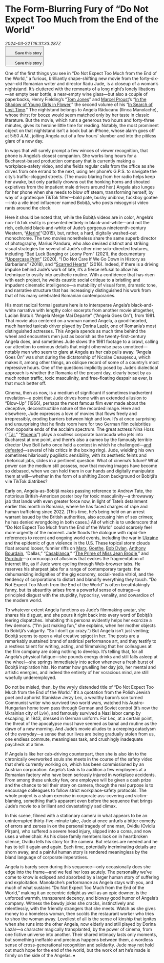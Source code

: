 # The Form-Blurring Fury of “Do Not Expect Too Much from the End of the World”

<div><i>2024-03-22T16:31:33.287Z</i></div><div><img alt="" src="https://media.newyorker.com/photos/65fc57f28573c4b50a3e8bb6/16:9/w_1280,c_limit/Chang-Radu-Jude.jpg" /></div><article><div></div><div><div><div><div><button id="bookmark"><span><svg fill="none" height="24" viewBox="0 0 24 24" width="24" xmlns="http://www.w3.org/2000/svg"><title>Save this story</title><path d="M20 23.9508L12.5 19.7312L5 23.9508V2.95081H14V3.93211H6V22.1845L12.5 18.5536L19 22.1845V8.83866H20V23.9508Z"></path><path d="M23 3H20V0H19V3H16V4H19V7H20V4H23V3Z"></path></svg></span><span>Save this story</span></button></div><div><button id="bookmark"><span><svg fill="none" height="24" viewBox="0 0 24 24" width="24" xmlns="http://www.w3.org/2000/svg"><title>Save this story</title><path d="M20 23.9508L12.5 19.7312L5 23.9508V2.95081H14V3.93211H6V22.1845L12.5 18.5536L19 22.1845V8.83866H20V23.9508Z"></path><path d="M23 3H20V0H19V3H16V4H19V7H20V4H23V3Z"></path></svg></span><span>Save this story</span></button></div></div></div><div><div><div><div><div><div><div><p>One of the first things you see in “Do Not Expect Too Much from the End of the World,” a furious, brilliantly shape-shifting new movie from the forty-six-year-old Romanian writer and director Radu Jude, is a closeup of a woman’s nightstand. It’s cluttered with the remnants of a long night’s lonely libations—an empty beer bottle, a near-empty wine glass—but also a couple of paperbacks, Henry Fielding’s “<a href="https://www.amazon.com/Jones-Wordsworth-Classics-Henry-Fielding/dp/1853260215" rel="noopener" target="_blank">Tom Jones</a>” and <a href="https://www.newyorker.com/magazine/2021/05/10/what-we-find-when-we-get-lost-in-proust">Marcel Proust</a>’s “<a href="https://www.amazon.com/Shadow-Young-Girls-Flower-Classics/dp/0143039075/" rel="noopener" target="_blank">In the Shadow of Young Girls in Flower</a>,” the second volume of his “<a href="https://www.amazon.com/Search-Lost-Time-Library-Classics/dp/0812969642" rel="noopener" target="_blank">In Search of Lost Time</a>.” The nightstand belongs to Angela Răducanu (Ilinca Manolache), whose thirst for booze would seem matched only by her taste in classic literature. But the movie, which runs a generous two hours and forty-three minutes, gives its heroine little time for reading. Notably, the most prominent object on that nightstand isn’t a book but an iPhone, whose alarm goes off at 5:50 <em>A.M.</em>, jolting Angela out of a few hours’ slumber and into the pitiless glare of a new day.</p><p>In ways that will surely prompt a few winces of viewer recognition, that phone is Angela’s closest companion. She works long hours for a Bucharest-based production company that is currently making a workplace-safety video, and she fields regular calls from the office as she drives from one errand to the next, using her phone’s G.P.S. to navigate the city’s traffic-clogged streets. (The music blaring from her radio helps keep her awake, but only partially drowns out the honking horns and shouted expletives from the impatient male drivers around her.) Angela also lunges for her phone when she needs to blow off steam, transforming herself, by way of a grotesque TikTok filter—bald pate, bushy unibrow, fuckboy goatee—into a vile incel influencer named Bobiţă, who posts misogynist video rants around the clock.</p><p>Here it should be noted that, while the Bobiţă videos are in color, Angela’s non-TikTok reality is presented entirely in black-and-white—and not the rich, celluloid black-and-white of Jude’s gorgeous nineteenth-century Western, “<a href="https://www.newyorker.com/goings-on-about-town/movies/aferim">Aferim!</a>”(2015), but, rather, a hard, digitally washed-out monochrome. The two movies nonetheless share the same superb director of photography, Marius Panduru, who also devised distinct and striking visual strategies for several of Jude’s other nine solo-directed features, including “Bad Luck Banging or Loony Porn” (2021), the documentary “<a href="https://www.newyorker.com/culture/the-front-row/uppercase-print-reviewed-the-terrifying-absurdities-of-the-surveillance-state">Uppercase Print</a>” (2020), “I Do Not Care If We Go Down in History as Barbarians” (2018), and “<a href="https://www.newyorker.com/culture/the-front-row/two-films-about-nazis-show-the-difference-between-engaging-with-history-and-exploiting-it">Scarred Hearts</a>” (2016). Indeed, if there is a driving impulse behind Jude’s work of late, it’s a fierce refusal to allow his technique to ossify into aesthetic routine. With a confidence that has risen with each project, he welds caustic social critique to a bristling and impudent cinematic intelligence—a mutability of visual form, dramatic tone, and narrative structure that has increasingly distinguished his work from that of his many celebrated Romanian contemporaries.</p><p>His most radical formal gesture here is to intersperse Angela’s black-and-white narrative with lengthy color excerpts from another movie altogether, Lucian Bratu’s “Angela Merge Mai Departe” (“Angela Goes On”), from 1981. That movie also centered on a woman named Angela, a good-hearted, much harried taxicab driver played by Dorina Lazăr, one of Romania’s most distinguished actresses. This Angela spends as much time behind the wheel and encounters men just as boorish as the twenty-first-century Angela does, and sometimes Jude slows the 1981 footage to a crawl, calling our attention to ominous details that might otherwise pass unnoticed—notably men who seem to glare at Angela as her cab pulls away. “Angela Goes On” was shot during the dictatorship of Nicolae Ceauşescu, which makes it, among other things, an oblique record of some of a country’s most repressive hours. One of the questions implicitly posed by Jude’s dialectical approach is whether the Romania of the present day, clearly beset by as much rotten traffic, toxic masculinity, and free-floating despair as ever, is that much better off.</p><p>Cinema, then as now, is a medium of significant if sometimes inadvertent revelation—a point that Jude drives home with an extended allusion to “Blow-Up” (1966), perhaps the most famous film ever made about the deceptive, deconstructible nature of the recorded image. Here and elsewhere, Jude expresses a love of movies that flows freely and irrepressibly, eroding barriers between high and low. It’s at once surprising and unsurprising that he finds room here for two German film celebrities from opposite ends of the acclaim spectrum. The great actress Nina Hoss (“<a href="https://www.newyorker.com/magazine/2022/10/10/cate-blanchett-is-imperious-and-incandescent-in-tar">Tár</a>,” “<a href="https://www.newyorker.com/goings-on-about-town/movies/phoenix-3">Phoenix</a>”) plays a soulless corporate barracuda who jets into Bucharest at one point, and there’s also a cameo by the famously terrible director Uwe Boll (who once held a contest in which he challenged—<a href="https://www.theguardian.com/film/2006/sep/26/news">and defeated</a>—several of his critics in the boxing ring). Jude, wielding his own sometimes hilariously pugilistic sensibility, with its aesthetic feints and rhetorical jabs, slides in a pertinent question: What of cinema’s future? What power can the medium still possess, now that moving images have become so debased, when we can hold them in our hands and digitally manipulate them at will—whether in the form of a shifting Zoom background or Bobiţă’s vile TikTok diatribes?</p><div></div><p>Early on, Angela-as-Bobiţă makes passing reference to Andrew Tate, the notorious British-American poster boy for toxic masculinity—a throwaway jab that lands with even greater force now, in light of Tate’s detainment earlier this month in Romania, where he has faced charges of rape and human trafficking since 2022. (This time, he’s being held on an arrest warrant issued by the British authorities, also accusing him of sex crimes; he has denied wrongdoing in both cases.) All of which is to underscore that “Do Not Expect Too Much from the End of the World” could scarcely feel more urgently of the moment. Jude floods the dialogue with rapid-fire references to recent and ongoing world events, including the war in <a href="https://www.newyorker.com/tag/ukraine">Ukraine</a> and the epidemic of gun violence in the U.S. These topical storm clouds float around looser, funnier riffs on <a href="https://www.newyorker.com/magazine/2016/10/10/karl-marx-yesterday-and-today">Marx</a>, <a href="https://www.newyorker.com/magazine/2016/02/01/design-for-living-books-adam-kirsch">Goethe</a>, <a href="https://www.newyorker.com/magazine/2022/10/31/a-unified-field-theory-of-bob-dylan">Bob Dylan</a>, <a href="https://www.newyorker.com/magazine/2017/02/13/anthony-bourdains-moveable-feast">Anthony Bourdain</a>, “Dallas,” “<a href="https://www.newyorker.com/culture/culture-desk/everybody-comes-to-ricks-casablanca-on-the-big-screen">Casablanca</a>,” “<a href="https://www.newyorker.com/magazine/1961/10/14/the-prime-of-miss-jean-brodie">The Prime of Miss Jean Brodie</a>,” and <a href="https://www.newyorker.com/magazine/2022/06/20/the-fight-to-hold-pornhub-accountable">Pornhub</a>—a cornucopia of allusions that evokes the fragmentation of Internet life, as if Jude were cycling through Web-browser tabs. He reserves his sharpest jabs for a range of contemporary targets: the dehumanizing indignities of the gig economy, social-media vitriol, and the tendency of corporations to distort and blandify everything they touch. “Do Not Expect Too Much from the End of the World” is often breathtakingly funny, but its absurdity arises from a powerful sense of outrage—a principled disgust with the stupidity, hypocrisy, venality, and cowardice of the modern world.</p><p>To whatever extent Angela functions as Jude’s filmmaking avatar, she shares his disgust, and she pours it right back into every word of Bobiţă’s leering dispatches. Inhabiting this persona evidently helps her exorcize a few demons. (“I’m just making fun,” she explains, when her mother objects to Bobiţă’s vulgarity. “So I don’t go crazy.”) But Angela isn’t just venting; Bobiţă seems to open a vital creative spigot in her. The posts are a remarkably sustained brand of satirical performance art, and they testify to a restless talent for writing, acting, and filmmaking that her colleagues at the film company are doing nothing to develop. It’s telling that, for all Angela’s physical fatigue—she pounds energy drinks and still falls asleep at the wheel—she springs immediately into action whenever a fresh burst of Bobiţă inspiration hits. No matter how gruelling her day job, her mental and artistic energies, and indeed the entirety of her voracious mind, are still woefully underemployed.</p><p>Do not be misled, then, by the wryly distended title of “Do Not Expect Too Much from the End of the World.” It’s a quotation from the Polish Jewish poet and aphorist Stanisław Jerzy Lec, a wealthy baron’s son turned Communist writer who survived two world wars, watched his Austro-Hungarian home town pass through German and Soviet control (it’s now the Ukrainian city of Lviv), and famously survived a Nazi labor camp by escaping, in 1943, dressed in German uniform. For Lec, at a certain point, the threat of the apocalypse must have seemed as banal and routine as the dawn of a new morning. And Jude’s movie alludes to a creeping cataclysm of the everyday—a sense that our lives are being gradually stolen from us, one endless commute, meaningless task, and crushingly inadequate paycheck at a time.</p><p>If Angela is like her cab-driving counterpart, then she is also kin to the chronically overworked souls she meets in the course of the safety video that she’s currently working on, which has been commissioned by an Austrian corporation. Angela’s task is to audition a few employees at a Romanian factory who have been seriously injured in workplace accidents. From among these unlucky few, one employee will be given a cash prize and the chance to tell their story on camera, though the real purpose is to encourage colleagues to follow strict workplace-safety protocols. The whole project is a sham exercise in corporate ass-covering and victim-blaming, something that’s apparent even before the sequence that brings Jude’s movie to a brilliant and devastatingly sad climax.</p><p>In this scene, filmed with a stationary camera in what appears to be an uninterrupted thirty-five-minute take, Jude at once unfurls a bitter comedy of errors and zeroes in on the personal tragedy of one man, Ovidiu (Ovidiu Pîrșan), who suffered a severe head injury, slipped into a coma, and now uses a wheelchair. As his close family members look on in heartbroken silence, Ovidiu tells his story for the camera. But retakes are needed and he has to tell it again and again. Each time, potentially incriminating details are shorn away, and a painful human story is rendered meaningless by the bland language of corporate imperatives.</p><p>Angela is barely seen during this sequence—only occasionally does she edge into the frame—and we feel her loss acutely. The personality we’ve come to know is eclipsed and absorbed by a larger human story of suffering and exploitation. Manolache’s performance as Angela stays with you, and much of what sustains “Do Not Expect Too Much from the End of the World,” making it an eccentric delight as well as an epic downer, is the unforced warmth, transparent decency, and blowsy good humor of Angela’s company. Witness the bawdy jokes she cracks, instinctively and relentlessly, with the friendly strangers that she meets. Watch as she gives money to a homeless woman, then scolds the restaurant worker who tries to shoo the woman away. Loveliest of all is the sense of kinship that ignites when she runs into the other Angela, now elderly and still played by Dorina Lazăr—a character magically transplanted, by the power of cinema, from one fictive universe into another. Their shared intimacy lasts only moments, but something ineffable and precious happens between them, a wordless sense of cross-generational recognition and solidarity. Jude may not hold out much hope for the end of the world, but the work of art he’s made is firmly on the side of the Angelas. ♦</p></div></div></div><div><aside style="height: auto;"><div><div><div><div><div><div><div><div></div></div><div><div></div><div></div></div></div><div></div></div></div><div></div><div><div><div><div><div></div></div><div><div></div><div></div></div></div><div></div></div></div></div></div><div></div></div></aside></div></div></div><div><div><div><div><div><aside><div><div></div><div></div></div></aside></div></div></div></div></div></div></div><div><div><div><div><div></div></div></div></div></div></div></article>